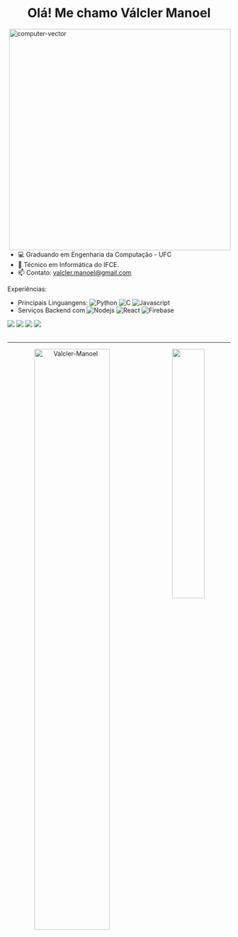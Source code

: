 <h1 align="center">Olá! Me chamo Válcler Manoel</h1>
<img src="https://github.com/user-attachments/assets/7d14f220-8325-4395-be7f-697f7d436810" width="500px" alt="computer-vector" min-width="500px" max-width="500px" width="500px" align="right">

- 💻 Graduando em Engenharia da Computação - UFC
- 🌱 Técnico em Informática do IFCE.
- 📫 Contato: valcler.manoel@gmail.com

<p align="left">
Experiências:
  
* Principais Linguangens: ![Python](https://img.shields.io/badge/-Python-2E333D?style=flat&logo=python) ![C](https://img.shields.io/badge/-C-2E333D?style=flat&logo=C) ![Javascript](https://img.shields.io/badge/-Javascript-2E333D?style=flat&logo=Javascript) 
* Serviços Backend com ![Nodejs](https://img.shields.io/badge/-Node.js-2E333D?style=flat&logo=node.js) ![React](https://img.shields.io/badge/-React-2E333D?style=flat&logo=react) ![Firebase](https://img.shields.io/badge/-Firebase-2E333D?style=flat&logo=Firebase)
</p>

<div> 
  <a href="https://www.linkedin.com/in/valcler-manoel/" target="_blank"><img src="https://img.shields.io/badge/-LinkedIn-%230077B5?style=for-the-badge&logo=linkedin&logoColor=white" target="_blank"></a> 
  <a href="https://www.instagram.com/valcler.manoel/" target="_blank"><img src="https://img.shields.io/badge/-Instagram-%23E4405F?style=for-the-badge&logo=instagram&logoColor=white" target="_blank"></a>
  <a href="https://replit.com/@ValclerManoel/" target="_blank"><img src="https://img.shields.io/badge/-Replit-%23FFA550?style=for-the-badge&logo=replit&logoColor=white" target="_blank"></a>
  <a href = "mailto:valcler.manoel@gmail.com"><img src="https://img.shields.io/badge/-Gmail-%23333?style=for-the-badge&logo=gmail&logoColor=white" target="_blank"></a>
</div>
<br>
<hr>
<p align="center">
  <img align="left" src="https://github-readme-stats.vercel.app/api?username=Valcler-Manoel&theme=transparent&show_icons=true&locale=en" alt="Valcler-Manoel" width="58%">
  <img align="right" src="https://github-readme-stats.vercel.app/api/top-langs/?username=Valcler-Manoel&layout=compact&theme=transparent&border_radius=20&cache_seconds=1" width="38%">
</p>



